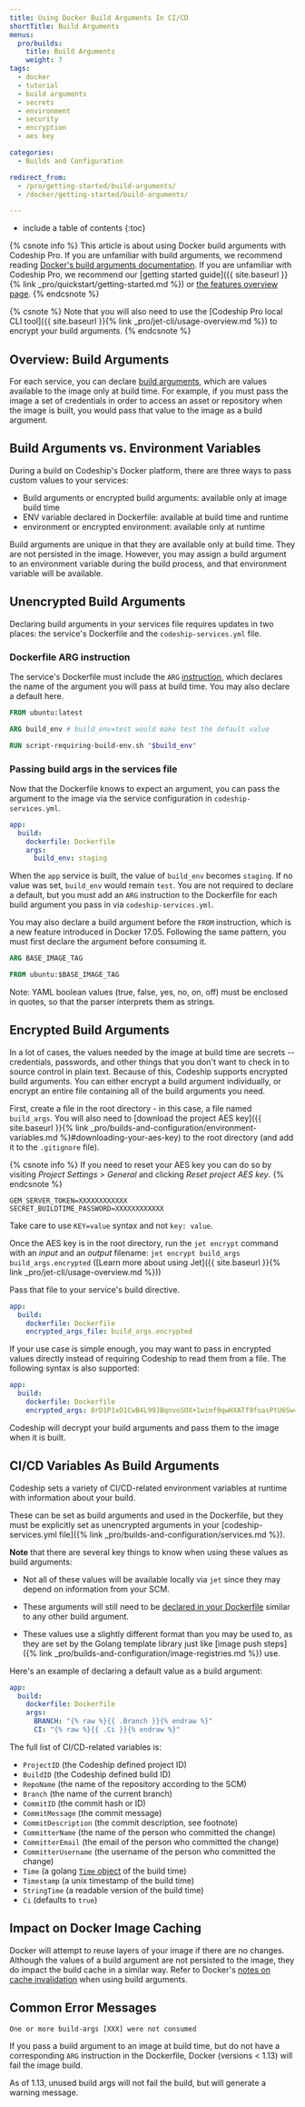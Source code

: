 ```yaml
---
title: Using Docker Build Arguments In CI/CD
shortTitle: Build Arguments
menus:
  pro/builds:
    title: Build Arguments
    weight: 7
tags:
  - docker
  - tutorial
  - build arguments
  - secrets
  - environment
  - security
  - encryption
  - aes key

categories:
  - Builds and Configuration

redirect_from:
  - /pro/getting-started/build-arguments/
  - /docker/getting-started/build-arguments/

---
```


* include a table of contents
{:toc}


{% csnote info %}
This article is about using Docker build arguments with Codeship Pro. If you are unfamiliar with build arguments, we recommend reading [Docker's build arguments documentation](https://docs.docker.com/engine/reference/builder/#arg). If you are unfamiliar with Codeship Pro, we recommend our [getting started guide]({{ site.baseurl }}{% link _pro/quickstart/getting-started.md %}) or [the features overview page](http://codeship.com/features/pro).
{% endcsnote %}

{% csnote %}
Note that you will also need to use the [Codeship Pro local CLI tool]({{ site.baseurl }}{% link _pro/jet-cli/usage-overview.md %}) to encrypt your build arguments.
{% endcsnote %}

## Overview: Build Arguments

For each service, you can declare [build arguments](https://docs.docker.com/compose/compose-file/#/args), which are values available to the image only at build time. For example, if you must pass the image a set of credentials in order to access an asset or repository when the image is built, you would pass that value to the image as a build argument.

## Build Arguments vs. Environment Variables

During a build on Codeship's Docker platform, there are three ways to pass custom values to your services:

* Build arguments or encrypted build arguments: available only at image build time
* ENV variable declared in Dockerfile: available at build time and runtime
* environment or encrypted environment: available only at runtime

Build arguments are unique in that they are available only at build time. They are not persisted in the image. However, you may assign a build argument to an environment variable during the build process, and that environment variable will be available.

## Unencrypted Build Arguments

Declaring build arguments in your services file requires updates in two places: the service's Dockerfile and the `codeship-services.yml` file.

### Dockerfile ARG instruction

The service's Dockerfile must include the `ARG` [instruction](https://docs.docker.com/engine/reference/builder/#/arg), which declares the name of the argument you will pass at build time. You may also declare a default here.

```dockerfile
FROM ubuntu:latest

ARG build_env # build_env=test would make test the default value

RUN script-requiring-build-env.sh "$build_env"
```

### Passing build args in the services file

Now that the Dockerfile knows to expect an argument, you can pass the argument to the image via the service configuration in `codeship-services.yml`.

```yaml
app:
  build:
    dockerfile: Dockerfile
    args:
      build_env: staging
```

When the `app` service is built, the value of `build_env` becomes `staging`. If no value was set, `build_env` would remain `test`. You are not required to declare a default, but you must add an `ARG` instruction to the Dockerfile for each build argument you pass in via `codeship-services.yml`.

You may also declare a build argument before the `FROM` instruction, which is a new feature introduced in Docker 17.05. Following the same pattern, you must first declare the argument before consuming it.

```dockerfile
ARG BASE_IMAGE_TAG

FROM ubuntu:$BASE_IMAGE_TAG
```

Note: YAML boolean values (true, false, yes, no, on, off) must be enclosed in quotes, so that the parser interprets them as strings.

## Encrypted Build Arguments

In a lot of cases, the values needed by the image at build time are secrets -- credentials, passwords, and other things that you don't want to check in to source control in plain text. Because of this, Codeship supports encrypted build arguments. You can either encrypt a build argument individually, or encrypt an entire file containing all of the build arguments you need.

First, create a file in the root directory - in this case, a file named `build_args`. You will also need to [download the project AES key]({{ site.baseurl }}{% link _pro/builds-and-configuration/environment-variables.md %}#downloading-your-aes-key) to the root directory (and add it to the `.gitignore` file).

{% csnote info %}
If you need to reset your AES key you can do so by visiting _Project Settings_ > _General_ and clicking _Reset project AES key_.
{% endcsnote %}

```shell
GEM_SERVER_TOKEN=XXXXXXXXXXXX
SECRET_BUILDTIME_PASSWORD=XXXXXXXXXXXX
```

Take care to use `KEY=value` syntax and not `key: value`.

Once the AES key is in the root directory, run the `jet encrypt` command with an *input* and an *output* filename: `jet encrypt build_args build_args.encrypted` ([Learn more about using Jet]({{ site.baseurl }}{% link _pro/jet-cli/usage-overview.md %}))

Pass that file to your service's build directive.

```yaml
app:
  build:
    dockerfile: Dockerfile
    encrypted_args_file: build_args.encrypted
```

If your use case is simple enough, you may want to pass in encrypted values directly instead of requiring Codeship to read them from a file. The following syntax is also supported:

```yaml
app:
  build:
    dockerfile: Dockerfile
    encrypted_args: 8rD1P1xO1CwB4L99JBqnvoSOX+1wimf9qwHXATf9foasPtU6Sw==
```

Codeship will decrypt your build arguments and pass them to the image when it is built.

## CI/CD Variables As Build Arguments

Codeship sets a variety of CI/CD-related environment variables at runtime with information about your build.

These can be set as build arguments and used in the Dockerfile, but they must be explicitly set as unencrypted arguments in your [codeship-services.yml file]({% link _pro/builds-and-configuration/services.md %}).

**Note** that there are several key things to know when using these values as build arguments:

- Not all of these values will be available locally via `jet` since they may depend on information from your SCM.

- These arguments will still need to be [declared in your Dockerfile](#dockerfile-arg-instruction) similar to any other build argument.

- These values use a slightly different format than you may be used to, as they are set by the Golang template library just like [image push steps]({% link _pro/builds-and-configuration/image-registries.md %}) use.


Here's an example of declaring a default value as a build argument:

```yaml
app:
  build:
    dockerfile: Dockerfile
    args:
      BRANCH: "{% raw %}{{ .Branch }}{% endraw %}"
      CI: "{% raw %}{{ .Ci }}{% endraw %}"
```

The full list of CI/CD-related variables is:

* `ProjectID` (the Codeship defined project ID)
* `BuildID` (the Codeship defined build ID)
* `RepoName` (the name of the repository according to the SCM)
* `Branch` (the name of the current branch)
* `CommitID` (the commit hash or ID)
* `CommitMessage` (the commit message)
* `CommitDescription` (the commit description, see footnote)
* `CommitterName` (the name of the person who committed the change)
* `CommitterEmail` (the email of the person who committed the change)
* `CommitterUsername` (the username of the person who committed the change)
* `Time` (a golang [`Time` object](http://golang.org/pkg/time/#Time) of the build time)
* `Timestamp` (a unix timestamp of the build time)
* `StringTime` (a readable version of the build time)
* `Ci` (defaults to `true`)

## Impact on Docker Image Caching

Docker will attempt to reuse layers of your image if there are no changes. Although the values of a build argument are not persisted to the image, they do impact the build cache in a similar way. Refer to Docker's [notes on cache invalidation](https://docs.docker.com/engine/reference/builder/#/impact-on-build-caching) when using build arguments.

## Common Error Messages

`One or more build-args [XXX] were not consumed`

If you pass a build argument to an image at build time, but do not have a corresponding `ARG` instruction in the Dockerfile, Docker (versions < 1.13) will fail the image build.

As of 1.13, unused build args will not fail the build, but will generate a warning message.

